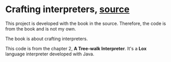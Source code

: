 # Crafting interpreters, [source](https://craftinginterpreters.com/)

This project is developed with the book in the source. Therefore, the code is from the book and is not my own. 

The book is about crafting interpreters.

This code is from the chapter 2, **A Tree-walk Interpreter**. It's a **Lox** language interpreter developed with Java.
